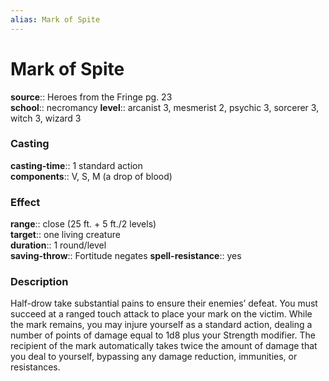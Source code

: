 ```yaml
---
alias: Mark of Spite
---
```


# Mark of Spite 

**source**:: Heroes from the Fringe pg. 23  
**school**:: necromancy
**level**:: arcanist 3, mesmerist 2, psychic 3, sorcerer 3, witch 3, wizard 3

### Casting 

**casting-time**:: 1 standard action  
**components**:: V, S, M (a drop of blood)

### Effect 

**range**:: close (25 ft. + 5 ft./2 levels)  
**target**:: one living creature  
**duration**:: 1 round/level  
**saving-throw**:: Fortitude negates
**spell-resistance**:: yes

### Description 

Half-drow take substantial pains to ensure their enemies’ defeat. You must succeed at a ranged touch attack to place your mark on the victim. While the mark remains, you may injure yourself as a standard action, dealing a number of points of damage equal to 1d8 plus your Strength modifier. The recipient of the mark automatically takes twice the amount of damage that you deal to yourself, bypassing any damage reduction, immunities, or resistances.
